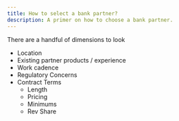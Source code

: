 ```yaml
---
title: How to select a bank partner?
description: A primer on how to choose a bank partner.
---
```


There are a handful of dimensions to look 

* Location
* Existing partner products / experience
* Work cadence
* Regulatory Concerns
* Contract Terms 
  * Length
  * Pricing
  * Minimums
  * Rev Share
